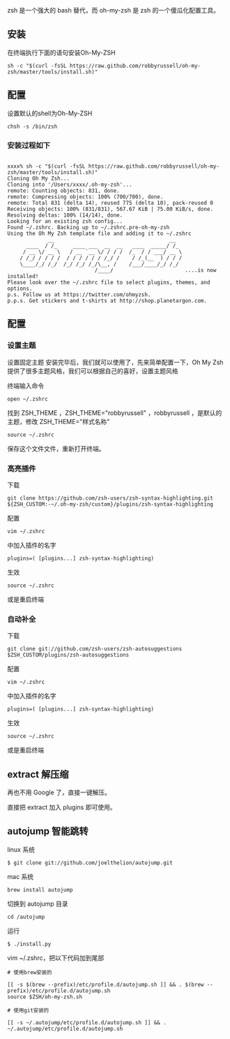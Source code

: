 zsh 是一个强大的 bash 替代，而 oh-my-zsh 是 zsh 的一个傻瓜化配置工具。


## 安装
在终端执行下面的语句安装Oh-My-ZSH
```
sh -c "$(curl -fsSL https://raw.github.com/robbyrussell/oh-my-zsh/master/tools/install.sh)"
```

## 配置
设置默认的shell为Oh-My-ZSH
```
chsh -s /bin/zsh
```

### 安装过程如下

```

xxxx% sh -c "$(curl -fsSL https://raw.github.com/robbyrussell/oh-my-zsh/master/tools/install.sh)" 
Cloning Oh My Zsh...
Cloning into '/Users/xxxx/.oh-my-zsh'...
remote: Counting objects: 831, done.
remote: Compressing objects: 100% (700/700), done.
remote: Total 831 (delta 14), reused 775 (delta 10), pack-reused 0
Receiving objects: 100% (831/831), 567.67 KiB | 75.00 KiB/s, done.
Resolving deltas: 100% (14/14), done.
Looking for an existing zsh config...
Found ~/.zshrc. Backing up to ~/.zshrc.pre-oh-my-zsh
Using the Oh My Zsh template file and adding it to ~/.zshrc
             __                                     __   
      ____  / /_     ____ ___  __  __   ____  _____/ /_  
     / __ \/ __ \   / __ `__ \/ / / /  /_  / / ___/ __ \ 
    / /_/ / / / /  / / / / / / /_/ /    / /_(__  ) / / / 
    \____/_/ /_/  /_/ /_/ /_/\__, /    /___/____/_/ /_/  
                            /____/                       ....is now installed!
Please look over the ~/.zshrc file to select plugins, themes, and options.
p.s. Follow us at https://twitter.com/ohmyzsh.
p.p.s. Get stickers and t-shirts at http://shop.planetargon.com.

```


## 配置

### 设置主题

设置固定主题
安装完毕后，我们就可以使用了，先来简单配置一下，Oh My Zsh 提供了很多主题风格，我们可以根据自己的喜好，设置主题风格

终端输入命令 
```
open ~/.zshrc
```

找到 ZSH_THEME ，ZSH_THEME="robbyrussell" ，robbyrussell ，是默认的主题，修改 ZSH_THEME="样式名称"
```
source ~/.zshrc
```
保存这个文件文件，重新打开终端。


### 高亮插件

下载
```
git clone https://github.com/zsh-users/zsh-syntax-highlighting.git ${ZSH_CUSTOM:-~/.oh-my-zsh/custom}/plugins/zsh-syntax-highlighting
```
配置
```
vim ~/.zshrc
```
中加入插件的名字
```
plugins=( [plugins...] zsh-syntax-highlighting)

```
生效
```
source ~/.zshrc 
```
或是重启终端

### 自动补全

下载
```
git clone git://github.com/zsh-users/zsh-autosuggestions $ZSH_CUSTOM/plugins/zsh-autosuggestions
```
配置
```
vim ~/.zshrc
```
中加入插件的名字
```
plugins=( [plugins...] zsh-syntax-highlighting)
```
生效
```
source ~/.zshrc
```
 或是重启终端


## extract 解压缩

再也不用 Google 了，直接一键解压。

直接把 extract 加入 plugins 即可使用。

## autojump 智能跳转

linux 系统
```
$ git clone git://github.com/joelthelion/autojump.git
```

mac 系统
```
brew install autojump
```

切换到 autojump 目录
```
cd /autojump
```

运行
```
$ ./install.py
```
vim ~/.zshrc，把以下代码加到尾部
```
# 使用brew安装的

[[ -s $(brew --prefix)/etc/profile.d/autojump.sh ]] && . $(brew --prefix)/etc/profile.d/autojump.sh
source $ZSH/oh-my-zsh.sh

# 使用git安装的

[[ -s ~/.autojump/etc/profile.d/autojump.sh ]] && . ~/.autojump/etc/profile.d/autojump.sh
```